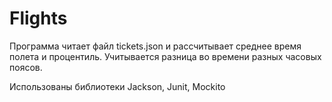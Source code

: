 # Flights

Программа читает файл tickets.json и рассчитывает среднее время полета и процентиль.
Учитывается разница во времени разных часовых поясов. 

Использованы библиотеки Jackson, Junit, Mockito
